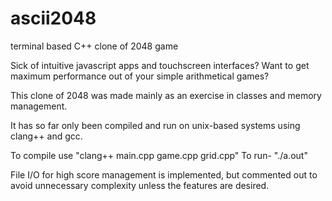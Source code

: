 # ascii2048
terminal based C++ clone of 2048 game

Sick of intuitive javascript apps and touchscreen interfaces?
Want to get maximum performance out of your simple arithmetical games?

This clone of 2048 was made mainly as an exercise in classes and
memory management.

It has so far only been compiled and run on unix-based systems
using clang++ and gcc.

To compile use "clang++ main.cpp game.cpp grid.cpp"
To run- "./a.out"


File I/O for high score management is implemented, but commented out
to avoid unnecessary complexity unless the features are desired.  
